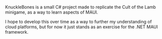 KnuckleBones is a small C# project made to replicate the Cult of the Lamb minigame, as a way to learn aspects of MAUI.

I hope to develop this over time as a way to further my understanding of cloud platforms, but for now it just stands as an exercise for the .NET MAUI framework.
